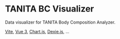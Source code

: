 # TANITA BC Visualizer

Data visualizer for TANITA Body Composition Analyzer.

[Vite](https://vitejs.dev), [Vue 3](https://v3.vuejs.org),
[Chart.js](https://www.chartjs.org), [Dexie.js](https://dexie.org), ...
